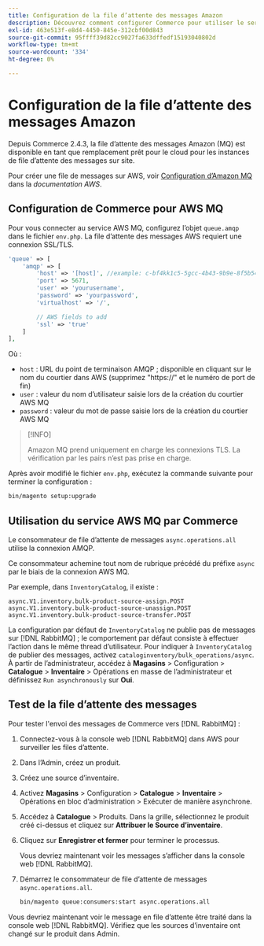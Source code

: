 ```yaml
---
title: Configuration de la file d’attente des messages Amazon
description: Découvrez comment configurer Commerce pour utiliser le service AWS MQ.
exl-id: 463e513f-e8d4-4450-845e-312cbf00d843
source-git-commit: 95ffff39d82cc9027fa633dffedf15193040802d
workflow-type: tm+mt
source-wordcount: '334'
ht-degree: 0%

---
```


# Configuration de la file d’attente des messages Amazon

Depuis Commerce 2.4.3, la file d’attente des messages Amazon (MQ) est disponible en tant que remplacement prêt pour le cloud pour les instances de file d’attente des messages sur site.

Pour créer une file de messages sur AWS, voir [Configuration d’Amazon MQ](https://docs.aws.amazon.com/amazon-mq/latest/developer-guide/amazon-mq-setting-up.html) dans la _documentation AWS_.

## Configuration de Commerce pour AWS MQ

Pour vous connecter au service AWS MQ, configurez l’objet `queue.amqp` dans le fichier `env.php`.
La file d’attente des messages AWS requiert une connexion SSL/TLS.

```php
'queue' => [
    'amqp' => [
        'host' => '[host]', //example: c-bf4kk1c5-5gcc-4b43-9b9e-8f5b54d234.mq.us-west-3.amazonaws.com
        'port' => 5671,
        'user' => 'yourusername',
        'password' => 'yourpassword',
        'virtualhost' => '/',

        // AWS fields to add
        'ssl' => 'true'
    ]
],
```

Où :

- `host` : URL du point de terminaison AMQP ; disponible en cliquant sur le nom du courtier dans AWS (supprimez &quot;https://&quot; et le numéro de port de fin)
- `user` : valeur du nom d’utilisateur saisie lors de la création du courtier AWS MQ
- `password` : valeur du mot de passe saisie lors de la création du courtier AWS MQ

>[!INFO]
>
>Amazon MQ prend uniquement en charge les connexions TLS. La vérification par les pairs n’est pas prise en charge.

Après avoir modifié le fichier `env.php`, exécutez la commande suivante pour terminer la configuration :

```bash
bin/magento setup:upgrade
```

## Utilisation du service AWS MQ par Commerce

Le consommateur de file d’attente de messages `async.operations.all` utilise la connexion AMQP.

Ce consommateur achemine tout nom de rubrique précédé du préfixe `async` par le biais de la connexion AWS MQ.

Par exemple, dans `InventoryCatalog`, il existe :

```text
async.V1.inventory.bulk-product-source-assign.POST
async.V1.inventory.bulk-product-source-unassign.POST
async.V1.inventory.bulk-product-source-transfer.POST
```

La configuration par défaut de `InventoryCatalog` ne publie pas de messages sur [!DNL RabbitMQ] ; le comportement par défaut consiste à effectuer l’action dans le même thread d’utilisateur. Pour indiquer à `InventoryCatalog` de publier des messages, activez `cataloginventory/bulk_operations/async`. À partir de l’administrateur, accédez à **Magasins** > Configuration > **Catalogue** > **Inventaire** > Opérations en masse de l’administrateur et définissez `Run asynchronously` sur **Oui**.

## Test de la file d’attente des messages

Pour tester l&#39;envoi des messages de Commerce vers [!DNL RabbitMQ] :

1. Connectez-vous à la console web [!DNL RabbitMQ] dans AWS pour surveiller les files d’attente.
1. Dans l’Admin, créez un produit.
1. Créez une source d’inventaire.
1. Activez **Magasins** > Configuration > **Catalogue** > **Inventaire** > Opérations en bloc d’administration > Exécuter de manière asynchrone.
1. Accédez à **Catalogue** > Produits. Dans la grille, sélectionnez le produit créé ci-dessus et cliquez sur **Attribuer le Source d’inventaire**.
1. Cliquez sur **Enregistrer et fermer** pour terminer le processus.

   Vous devriez maintenant voir les messages s’afficher dans la console web [!DNL RabbitMQ].

1. Démarrez le consommateur de file d’attente de messages `async.operations.all`.

   ```bash
   bin/magento queue:consumers:start async.operations.all
   ```

Vous devriez maintenant voir le message en file d’attente être traité dans la console web [!DNL RabbitMQ].
Vérifiez que les sources d’inventaire ont changé sur le produit dans Admin.
